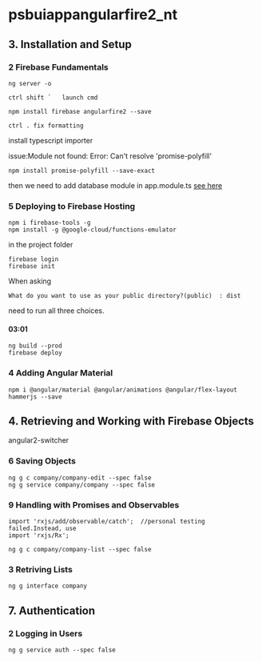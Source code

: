 # psbuiappangularfire2_nt


## 3. Installation and Setup
### 2 Firebase Fundamentals
```
ng server -o
```

```
ctrl shift `   launch cmd
```
```
npm install firebase angularfire2 --save
```

```
ctrl . fix formatting
```

install typescript importer

issue:Module not found: Error: Can't resolve 'promise-polyfill'
```
npm install promise-polyfill --save-exact
```
then we need to add database module in app.module.ts
[see here](https://stackoverflow.com/questions/43772474/no-provider-for-angularfiredatabase-angularfireauth/43772497#43772497)


### 5 Deploying to Firebase Hosting
```
npm i firebase-tools -g
npm install -g @google-cloud/functions-emulator
```
in the project folder
```
firebase login
firebase init
```
When asking
```
What do you want to use as your public directory?(public)  : dist
```
need to run all three choices.

#### 03:01
```
ng build --prod
firebase deploy
```

### 4 Adding Angular Material
```
npm i @angular/material @angular/animations @angular/flex-layout hammerjs --save
```

## 4. Retrieving and Working with Firebase Objects
angular2-switcher

### 6 Saving Objects
```
ng g c company/company-edit --spec false
ng g service company/company --spec false
```

### 9 Handling with Promises and Observables
```
import 'rxjs/add/observable/catch';  //personal testing failed.Instead, use
import 'rxjs/Rx';
```

```
ng g c company/company-list --spec false
```


### 3 Retriving Lists

```
ng g interface company
```

## 7. Authentication
### 2 Logging in Users
```
ng g service auth --spec false
```
